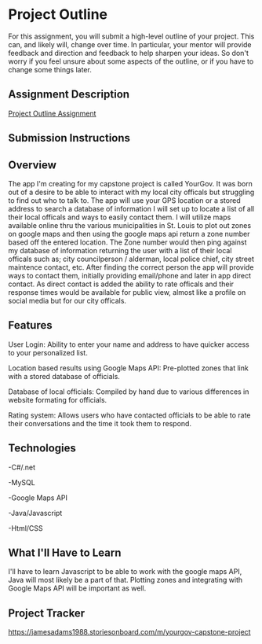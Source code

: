 # Project Outline
For this assignment, you will submit a high-level outline of your project. This can, and likely will, change over time. In particular, your mentor will provide feedback and direction and feedback to help sharpen your ideas. So don't worry if you feel unsure about some aspects of the outline, or if you have to change some things later.

## Assignment Description
[Project Outline Assignment](https://education.launchcode.org/liftoff/assignments/project-outline/)

## Submission Instructions

## Overview
The app I'm creating for my capstone project is called YourGov. It was born out of a desire to be able to interact with my local city officals but struggling to find out who to talk to. The app will use your GPS location or a stored address to search a database of information I will set up to locate a list of all their local officals and ways to easily contact them. I will utilize maps available online thru the various municipalities in St. Louis to plot out zones on google maps and then using the google maps api return a zone number based off the entered location. The Zone number would then ping against my database of information returning the user with a list of their local officals such as; city councilperson / alderman, local police chief, city street maintence contact, etc. After finding the correct person the app will provide ways to contact them, initially providing email/phone and later in app direct contact. As direct contact is added the ability to rate officals and their response times would be available for public view, almost like a profile on social media but for our city officals.

## Features

User Login: Ability to enter your name and address to have quicker access to your personalized list. 

Location based results using Google Maps API: Pre-plotted zones that link with a stored database of officials. 

Database of local officials: Compiled by hand due to various differences in website formating for officials. 

Rating system: Allows users who have contacted officials to be able to rate their conversations and the time it took them to respond.

## Technologies
-C#/.net 

-MySQL 

-Google Maps API 

-Java/Javascript 

-Html/CSS


## What I'll Have to Learn
I'll have to learn Javascript to be able to work with the google maps API, Java will most likely be a part of that. Plotting zones and integrating with Google Maps API will be important as well.

## Project Tracker
https://jamesadams1988.storiesonboard.com/m/yourgov-capstone-project
